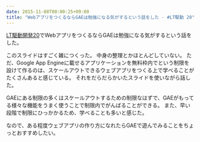 ```yaml
---
date: 2015-11-08T00:00:25+09:00
title: "WebアプリをつくるならGAEは勉強になる気がするという話をした - #LT駆動 20"
---
```


[LT駆動開発20](https://github.com/LTDD/Sessions/wiki/LT%E9%A7%86%E5%8B%95%E9%96%8B%E7%99%BA20)でWebアプリをつくるならGAEは勉強になる気がするという話をした。

<script async class="speakerdeck-embed" data-id="0b5bd19c823846ab963ae44531e35988" data-ratio="1.33333333333333" src="//speakerdeck.com/assets/embed.js"></script>

このスライドはすごく雑につくった。
中身の整理とかほとんどしていない。
ただ、Google App Engineに載せるアプリケーションを無料枠内でという制限を設けて作るのは、スケールアウトできるウェブアプリをつくる上で学べることがたくさんあると感じている。
それをだらだらかいたスライドを使いながら話した。

GAEにある制限の多くはスケールアウトするための制限なはずで、GAEがもってる様々な機能をうまく使うことで制限内でがんばることができる。
また、早い段階で制限にひっかかるため、学べることも多いと感じた。

なので、ある程度ウェブアプリの作り方になれたらGAEで遊んでみることをちょっとおすすめしたい。
